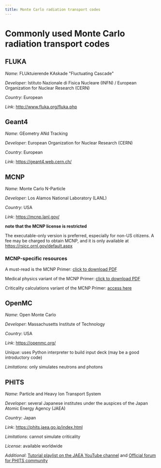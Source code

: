 ```yaml
---
title: Monte Carlo radiation transport codes
---
```


# Commonly used Monte Carlo radiation transport codes
## FLUKA
*Name*: FLUktuierende KAskade "Fluctuating Cascade"

*Developer*: Istituto Nazionale di Fisica Nucleare (INFN) / European Organization for Nuclear Research (CERN)

*Country*: European

*Link*: <http://www.fluka.org/fluka.php>

## Geant4
*Name*: GEometry ANd Tracking

*Developer*: European Organization for Nuclear Research (CERN)

*Country*: European

*Link*: <https://geant4.web.cern.ch/>

## MCNP
*Name*: Monte Carlo N-Particle

*Developer*: Los Alamos National Laboratory (LANL)

*Country*: USA

*Link*: <https://mcnp.lanl.gov/>

**note that the MCNP license is restricted**

The executable-only version is preferred, especially for non-US citizens.
A fee may be charged to obtain MCNP, and it is only available at <https://rsicc.ornl.gov/default.aspx>

### MCNP-specific resources
A must-read is the MCNP Primer: [click to download PDF](https://www.mne.k-state.edu/~jks/MCNPprmr.pdf)

Medical physics variant of the MCNP Primer: [click to download PDF](http://cmpwg.ans.org/mcnp/primer.pdf)

Criticality calculations variant of the MCNP Primer: [access here](https://www.osti.gov/biblio/10171566-vsLlpi/native/)

## OpenMC
*Name*: Open Monte Carlo

*Developer*: Massachusetts Institute of Technology

*Country*: USA

*Link*: <https://openmc.org/>

*Unique*: uses Python interpreter to build input deck (may be a good introductory code)

*Limitations*: only simulates neutrons and photons

## PHITS
*Name*: Particle and Heavy Ion Transport System

*Developer*: several Japanese institutes under the auspices of the Japan Atomic Energy Agency (JAEA)

*Country*: Japan

*Link*: <https://phits.jaea.go.jp/index.html>

*Limitations*: cannot simulate criticality

*License*: available worldwide

*Additional*: [Tutorial playlist on the JAEA YouTube channel](https://youtube.com/playlist?list=PLe8Wrr-sE8vy-ygWoAqWVrvK89PfxUFYO)
and [Official forum for PHITS community](https://meteor.nucl.kyushu-u.ac.jp/phitsforum/)


